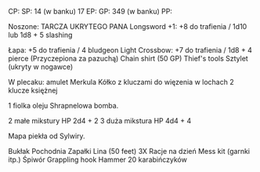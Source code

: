 CP: 
SP: 14 (w banku) 17 
EP: 
GP: 349 (w banku)
PP: 

Noszone:
TARCZA UKRYTEGO PANA
Longsword +1: +8 do trafienia / 1d10 lub 1d8 + 5 slashing

Łapa: +5 do trafienia / 4 bludgeon
Light Crossbow: +7 do trafienia / 1d8 + 4 pierce (Przyczepiona za pazuchą)
Chain shirt (50 GP)
Thief's tools
Sztylet (ukryty w nogawce)

W plecaku:
amulet Merkula
Kółko z kluczami do więzenia w lochach
2 klucze księżnej

1 fiolka oleju
Shrapnelowa bomba.

2 małe mikstury HP 2d4 + 2
3 duża mikstura HP 4d4 + 4

Mapa piekła od Sylwiry.

Bukłak
Pochodnia
Zapałki
Lina (50 feet)
3X Racje na dzień
Mess kit (garnki itp.)
Śpiwór
Grappling hook
Hammer
20 karabińczyków